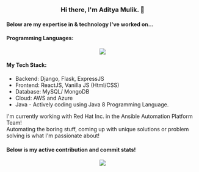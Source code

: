 <h3 align="center">Hi there, I'm Aditya Mulik. 👋</h3>

<h4>Below are my expertise in & technology I've worked on...</h4>

<p>
  <h4>Programming Languages:</h4>
  <div align="center">
    <img src="https://github-readme-stats.vercel.app/api/top-langs/?username=adityamulik&langs_count=8">
  </div>
  <h4>My Tech Stack:</h4>
  <ul>
    <li>Backend: Django, Flask, ExpressJS</li>
    <li>Frontend: ReactJS, Vanilla JS (Html/CSS)</li>
    <li>Database: MySQL/ MongoDB</li>
    <li>Cloud: AWS and Azure</li>
    <li>Java - Actively coding using Java 8 Programming Language.</li>
  </ul>
<p>
  
<p>
I'm currently working with Red Hat Inc. in the Ansible Automation Platform Team!
<br />
Automating the boring stuff, coming up with unique solutions or problem solving is what I'm passionate about!
</p>

<h4>Below is my active contribution and commit stats!</h4>

<p align="center">
<img src="https://github-readme-stats.vercel.app/api?username=adityamulik">
</p>
